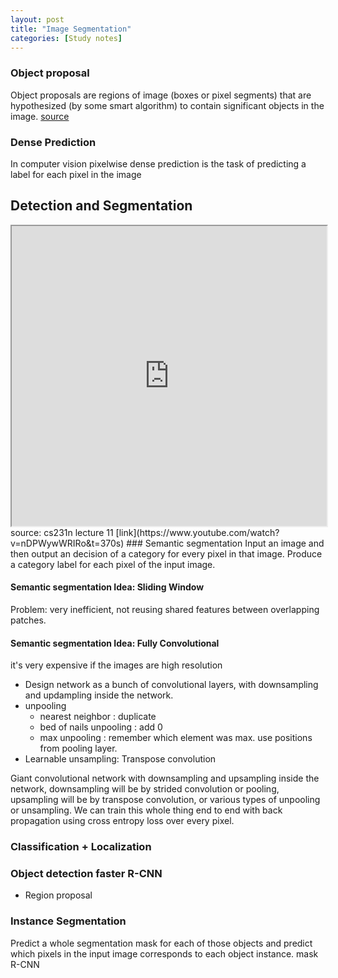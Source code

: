 ```yaml
---
layout: post
title: "Image Segmentation"
categories: [Study notes]
---
```


### Object proposal
Object proposals are regions of image (boxes or pixel segments) that are hypothesized (by some smart algorithm) to contain significant objects in the image. [source](https://www.quora.com/What-is-the-definition-of-Object-proposal-in-object-detection)

### Dense Prediction
In computer vision pixelwise dense prediction is the task of predicting a label for each pixel in the image

## Detection and Segmentation
<iframe src="https://drive.google.com/file/d/1xcvv7XymD1vx87AIS2yQD278tnPrM5iU/preview" width="100%" height="480"></iframe>
source: cs231n lecture 11 [link](https://www.youtube.com/watch?v=nDPWywWRIRo&t=370s)
### Semantic segmentation
Input an image and then output an decision of a category for every pixel in that image. Produce a category label for each pixel of the input image.

#### Semantic segmentation Idea: Sliding Window
Problem: very inefficient, not reusing shared features between overlapping patches.

#### Semantic segmentation Idea: Fully Convolutional
it's very expensive if the images are high resolution

* Design network as a bunch of convolutional layers, with downsampling and updampling inside the network.
* unpooling
  * nearest neighbor : duplicate
  * bed of nails unpooling : add 0
  * max unpooling : remember which element was max. use positions from pooling layer.
* Learnable unsampling: Transpose convolution

Giant convolutional network with downsampling and upsampling inside the network, downsampling will be by strided convolution or pooling, upsampling will be by transpose convolution, or various types of unpooling or unsampling.
We can train this whole thing end to end with back propagation using cross entropy loss over every pixel.

### Classification + Localization
### Object detection faster R-CNN
* Region proposal

### Instance Segmentation
Predict a whole segmentation mask for each of those objects and predict which pixels in the input image corresponds to each object instance.
mask R-CNN
